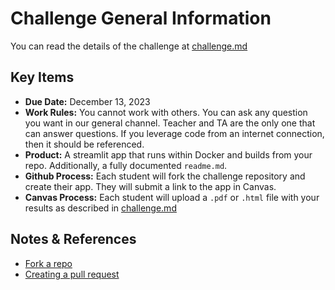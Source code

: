# Challenge General Information

You can read the details of the challenge at [challenge.md](challenge.md)

## Key Items

- __Due Date:__ December 13, 2023
- __Work Rules:__ You cannot work with others.  You can ask any question you want in our general channel. Teacher and TA are the only one that can answer questions. If you leverage code from an internet connection, then it should be referenced.
- __Product:__ A streamlit app that runs within Docker and builds from your repo. Additionally, a fully documented `readme.md`.
- __Github Process:__ Each student will fork the challenge repository and create their app. They will submit a link to the app in Canvas.
- __Canvas Process:__ Each student will upload a `.pdf` or `.html` file with your results as described in [challenge.md](challenge.md)


## Notes & References

- [Fork a repo](https://docs.github.com/en/get-started/quickstart/fork-a-repo)
- [Creating a pull request](https://docs.github.com/en/pull-requests/collaborating-with-pull-requests/proposing-changes-to-your-work-with-pull-requests/creating-a-pull-request)
